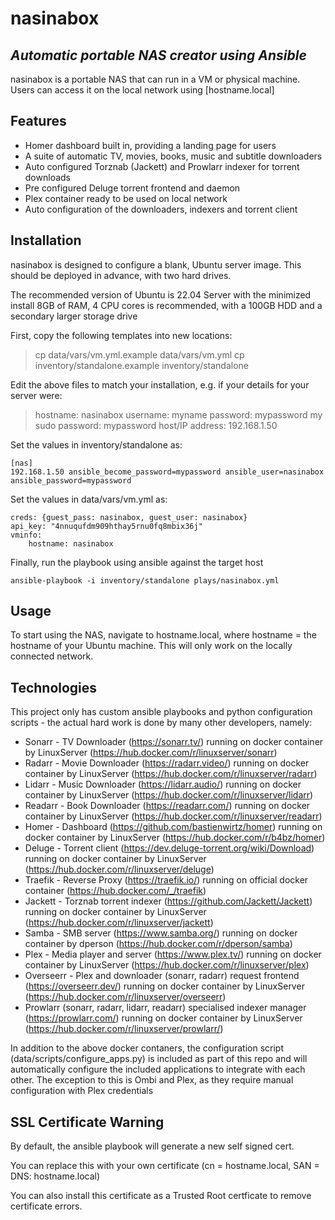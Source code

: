 # nasinabox
## _Automatic portable NAS creator using Ansible_



nasinabox is a portable NAS that can run in a VM or physical machine. Users can access it on the local network using [hostname.local]


## Features

- Homer dashboard built in, providing a landing page for users
- A suite of automatic TV, movies, books, music and subtitle downloaders
- Auto configured Torznab (Jackett) and Prowlarr indexer for torrent downloads
- Pre configured Deluge torrent frontend and daemon
- Plex container ready to be used on local network
- Auto configuration of the downloaders, indexers and torrent client

## Installation

nasinabox is designed to configure a blank, Ubuntu server image. 
This should be deployed in advance, with two hard drives.


The recommended version of Ubuntu is 22.04 Server with the minimized install
8GB of RAM, 4 CPU cores is recommended, with a 100GB HDD and a secondary larger storage drive

First, copy the following templates into new locations:
> cp data/vars/vm.yml.example data/vars/vm.yml
> cp inventory/standalone.example inventory/standalone

Edit the above files to match your installation, e.g. if your details for your server were:
> hostname: nasinabox
> username: myname
> password: mypassword
> my sudo password: mypassword
> host/IP address: 192.168.1.50

Set the values in inventory/standalone as:
```
[nas]
192.168.1.50 ansible_become_password=mypassword ansible_user=nasinabox ansible_password=mypassword
```

Set the values in data/vars/vm.yml as:
```
creds: {guest_pass: nasinabox, guest_user: nasinabox}
api_key: "4nnuqufdm909hthay5rnu0fq8mbix36j"
vminfo:
    hostname: nasinabox
```

Finally, run the playbook using ansible against the target host
```
ansible-playbook -i inventory/standalone plays/nasinabox.yml
```

## Usage
To start using the NAS, navigate to hostname.local, where hostname = the hostname of your Ubuntu machine. 
This will only work on the locally connected network.

## Technologies
This project only has custom ansible playbooks and python configuration scripts - the actual hard work is done by many other developers, namely:
- Sonarr - TV Downloader (https://sonarr.tv/) running on docker container by LinuxServer (https://hub.docker.com/r/linuxserver/sonarr)
- Radarr - Movie Downloader (https://radarr.video/) running on docker container by LinuxServer (https://hub.docker.com/r/linuxserver/radarr)
- Lidarr - Music Downloader (https://lidarr.audio/) running on docker container by LinuxServer (https://hub.docker.com/r/linuxserver/lidarr)
- Readarr - Book Downloader (https://readarr.com/) running on docker container by LinuxServer (https://hub.docker.com/r/linuxserver/readarr)
- Homer - Dashboard (https://github.com/bastienwirtz/homer) running on docker container by LinuxServer (https://hub.docker.com/r/b4bz/homer)
- Deluge - Torrent client (https://dev.deluge-torrent.org/wiki/Download) running on docker container by LinuxServer (https://hub.docker.com/r/linuxserver/deluge)
- Traefik - Reverse Proxy (https://traefik.io/) running on official docker container (https://hub.docker.com/_/traefik)
- Jackett - Torznab torrent indexer (https://github.com/Jackett/Jackett) running on docker container by LinuxServer (https://hub.docker.com/r/linuxserver/jackett)
- Samba - SMB server (https://www.samba.org/) running on docker container by dperson (https://hub.docker.com/r/dperson/samba)
- Plex - Media player and server (https://www.plex.tv/) running on docker container by LinuxServer (https://hub.docker.com/r/linuxserver/plex)
- Overseerr - Plex and downloader (sonarr, radarr) request frontend (https://overseerr.dev/) running on docker container by LinuxServer (https://hub.docker.com/r/linuxserver/overseerr)
- Prowlarr (sonarr, radarr, lidarr, readarr) specialised indexer manager (https://prowlarr.com/) running on docker container by LinuxServer (https://hub.docker.com/r/linuxserver/prowlarr/)

In addition to the above docker contaners, the configuration script (data/scripts/configure_apps.py) is included as part of this repo and will automatically configure the included applications to integrate with each other. 
The exception to this is Ombi and Plex, as they require manual configuration with Plex credentials

## SSL Certificate Warning
By default, the ansible playbook will generate a new self signed cert.

You can replace this with your own certificate (cn = hostname.local, SAN = DNS: hostname.local)

You can also install this certificate as a Trusted Root certficate to remove certificate errors.
